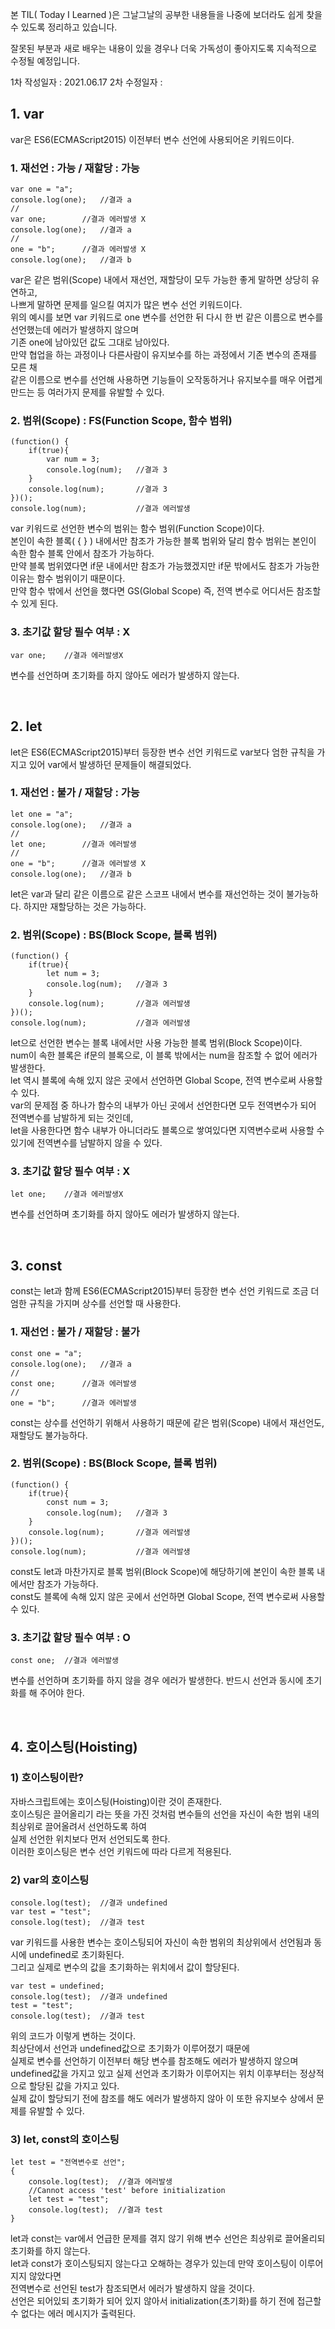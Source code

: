 본 TIL( Today I Learned )은 그날그날의 공부한 내용들을
나중에 보더라도 쉽게 찾을 수 있도록 정리하고 있습니다.

잘못된 부분과 새로 배우는 내용이 있을 경우나
더욱 가독성이 좋아지도록 지속적으로 수정될 예정입니다.

1차 작성일자 : 2021.06.17
2차 수정일자 : 


## 1. var

var은 ES6(ECMAScript2015) 이전부터
변수 선언에 사용되어온 키워드이다.

### 1. 재선언 : 가능 / 재할당 : 가능
>
```
var one = "a";
console.log(one); 	//결과 a
//
var one;		//결과 에러발생 X
console.log(one); 	//결과 a
//
one = "b";		//결과 에러발생 X
console.log(one); 	//결과 b
```
var은 같은 범위(Scope) 내에서 재선언, 재할당이 모두 가능한
좋게 말하면 상당히 유연하고,   
나쁘게 말하면 문제를 일으킬 여지가 많은 변수 선언 키워드이다.<br>
위의 예시를 보면 var 키워드로 one 변수를 선언한 뒤
다시 한 번 같은 이름으로 변수를 선언했는데 에러가 발생하지 않으며   
기존 one에 남아있던 값도 그대로 남아있다.<br>
만약 협업을 하는 과정이나 다른사람이 유지보수를 하는 과정에서
기존 변수의 존재를 모른 채   
같은 이름으로 변수를 선언해 사용하면
기능들이 오작동하거나 유지보수를 매우 어렵게 만드는 등
여러가지 문제를 유발할 수 있다.
<br>

### 2. 범위(Scope) : FS(Function Scope, 함수 범위)
>
```
(function() {
	if(true){
		var num = 3;
		console.log(num);	//결과 3
	}
	console.log(num);		//결과 3
})();
console.log(num);			//결과 에러발생
```
var 키워드로 선언한 변수의 범위는
함수 범위(Function Scope)이다.<br>
본인이 속한 블록( { } ) 내에서만 참조가 가능한 블록 범위와 달리
함수 범위는 본인이 속한 함수 블록 안에서 참조가 가능하다.<br>
만약 블록 범위였다면 if문 내에서만 참조가 가능했겠지만
if문 밖에서도 참조가 가능한 이유는 함수 범위이기 때문이다.<br>
만약 함수 밖에서 선언을 했다면 GS(Global Scope)
즉, 전역 변수로 어디서든 참조할 수 있게 된다.
<br>

### 3. 초기값 할당 필수 여부 : X
>
```
var one;	//결과 에러발생X
```
변수를 선언하며 초기화를 하지 않아도 에러가 발생하지 않는다.

<br>

## 2. let

let은  ES6(ECMAScript2015)부터 등장한 변수 선언 키워드로
var보다 엄한 규칙을 가지고 있어 var에서 발생하던 문제들이 해결되었다.

### 1. 재선언 : 불가 / 재할당 : 가능
>
```
let one = "a";
console.log(one); 	//결과 a
//
let one;		//결과 에러발생
//
one = "b";		//결과 에러발생 X
console.log(one); 	//결과 b
```
let은 var과 달리 같은 이름으로 같은 스코프 내에서
변수를 재선언하는 것이 불가능하다.
하지만 재할당하는 것은 가능하다.
<br>

### 2. 범위(Scope) : BS(Block Scope, 블록 범위)
>
```
(function() {
	if(true){
		let num = 3;
		console.log(num);	//결과 3
	}
	console.log(num);		//결과 에러발생
})();
console.log(num);			//결과 에러발생
```
let으로 선언한 변수는 
블록 내에서만 사용 가능한 블록 범위(Block Scope)이다.<br>
num이 속한 블록은 if문의 블록으로, 
이 블록 밖에서는 num을 참조할 수 없어 에러가 발생한다.<br>
let 역시 블록에 속해 있지 않은 곳에서 선언하면
Global Scope, 전역 변수로써 사용할 수 있다.<br>
var의 문제점 중 하나가 함수의 내부가 아닌 곳에서 선언한다면
모두 전역변수가 되어 전역변수를 남발하게 되는 것인데,   
let을 사용한다면 함수 내부가 아니더라도 블록으로 쌓여있다면
지역변수로써 사용할 수 있기에 전역변수를 남발하지 않을 수 있다.
<br>

### 3. 초기값 할당 필수 여부 : X
>
```
let one;	//결과 에러발생X
```
변수를 선언하며 초기화를 하지 않아도 에러가 발생하지 않는다.


<br>

## 3. const

const는 let과 함께 ES6(ECMAScript2015)부터 등장한 변수 선언 키워드로
조금 더 엄한 규칙을 가지며 상수를 선언할 때 사용한다.


### 1. 재선언 : 불가 / 재할당 : 불가
>
```
const one = "a";
console.log(one); 	//결과 a
//
const one;		//결과 에러발생
//
one = "b";		//결과 에러발생
```
const는 상수를 선언하기 위해서 사용하기 때문에
같은 범위(Scope) 내에서 재선언도, 재할당도 불가능하다.
<br>

### 2. 범위(Scope) : BS(Block Scope, 블록 범위)
>
```
(function() {
	if(true){
		const num = 3;
		console.log(num);	//결과 3
	}
	console.log(num);		//결과 에러발생
})();
console.log(num);			//결과 에러발생
```
const도 let과 마찬가지로 블록 범위(Block Scope)에 해당하기에
본인이 속한 블록 내에서만 참조가 가능하다.<br>
const도 블록에 속해 있지 않은 곳에서 선언하면
Global Scope, 전역 변수로써 사용할 수 있다.
<br>

### 3. 초기값 할당 필수 여부 : O
>
```
const one;	//결과 에러발생
```
변수를 선언하며 초기화를 하지 않을 경우 에러가 발생한다.
반드시 선언과 동시에 초기화를 해 주어야 한다.


<br>

## 4. 호이스팅(Hoisting)

### 1) 호이스팅이란?
>
자바스크립트에는 호이스팅(Hoisting)이란 것이 존재한다.<br>
호이스팅은 끌어올리기 라는 뜻을 가진 것처럼
변수들의 선언을 자신이 속한 범위 내의 최상위로 끌어올려서
선언하도록 하여   
실제 선언한 위치보다 먼저 선언되도록 한다.<br>
이러한 호이스팅은 변수 선언 키워드에 따라 다르게 적용된다.

### 2) var의 호이스팅
>
```
console.log(test);	//결과 undefined
var test = "test";
console.log(test);	//결과 test
```
var 키워드를 사용한 변수는 호이스팅되어
자신이 속한 범위의 최상위에서 선언됨과 동시에 undefined로 초기화된다.   
그리고 실제로 변수의 값을 초기화하는 위치에서 값이 할당된다.
```
var test = undefined;
console.log(test);	//결과 undefined
test = "test";
console.log(test);	//결과 test
```
위의 코드가 이렇게 변하는 것이다.<br>
최상단에서 선언과 undefined값으로 초기화가 이루어졌기 때문에   
실제로 변수를 선언하기 이전부터 해당 변수를 참조해도
에러가 발생하지 않으며   
undefined값을 가지고 있고
실제 선언과 초기화가 이루어지는 위치 이후부터는 정상적으로
할당된 값을 가지고 있다.<br>
실제 값이 할당되기 전에 참조를 해도 에러가 발생하지 않아
이 또한 유지보수 상에서 문제를 유발할 수 있다.

### 3) let, const의 호이스팅
>
```
let test = "전역변수로 선언";
{
	console.log(test);	//결과 에러발생
	//Cannot access 'test' before initialization
	let test = "test";
	console.log(test);	//결과 test
}
```
let과 const는 var에서 언급한 문제를 겪지 않기 위해
변수 선언은 최상위로 끌어올리되 초기화를 하지 않는다.<br>
let과 const가 호이스팅되지 않는다고 오해하는 경우가 있는데
만약 호이스팅이 이루어지지 않았다면   
전역변수로 선언된 test가 참조되면서 에러가 발생하지 않을 것이다.<br>
선언은 되어있되 초기화가 되어 있지 않아서
initialization(초기화)를 하기 전에 접근할 수 없다는
에러 메시지가 출력된다.

